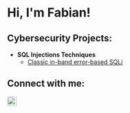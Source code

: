 <h1>Hi, I'm Fabian! 

<h2> Cybersecurity Projects:</h2>

- <b> SQL Injections Techniques</b>
  - [Classic in-band error-based SQLi](https://github.com/fabiancruzcs/Classic-error-based-SQLi-Lab/blob/main/README.md)

<h2> Connect with me:</h2>

[<img align="left" alt="JoshMadakor | LinkedIn" width="22px" src="https://cdn.jsdelivr.net/npm/simple-icons@v3/icons/linkedin.svg" />][linkedin]

[linkedin]: https://www.linkedin.com/in/fabiancruzcs

